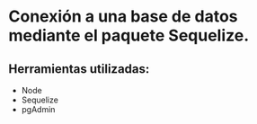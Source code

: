 # Conexión a una base de datos mediante el paquete Sequelize.

## Herramientas utilizadas:
* Node
* Sequelize
* pgAdmin